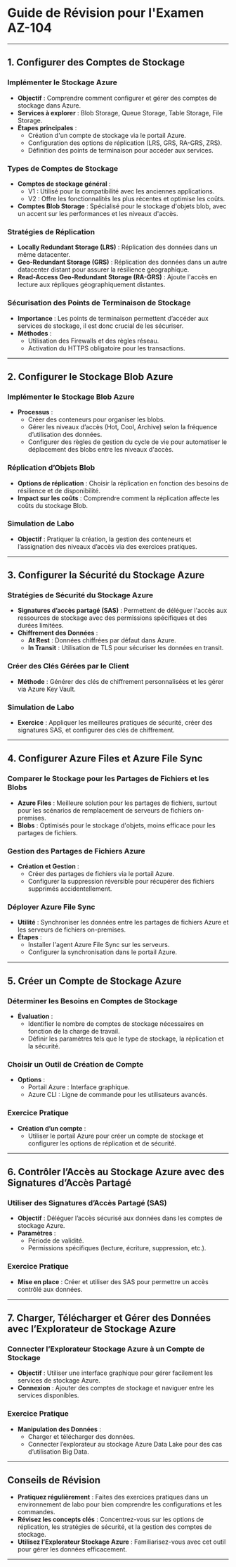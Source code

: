 
# Guide de Révision pour l'Examen AZ-104

---

## 1. Configurer des Comptes de Stockage

### Implémenter le Stockage Azure
- **Objectif** : Comprendre comment configurer et gérer des comptes de stockage dans Azure.
- **Services à explorer** : Blob Storage, Queue Storage, Table Storage, File Storage.
- **Étapes principales** :
  - Création d'un compte de stockage via le portail Azure.
  - Configuration des options de réplication (LRS, GRS, RA-GRS, ZRS).
  - Définition des points de terminaison pour accéder aux services.

### Types de Comptes de Stockage
- **Comptes de stockage général** :
  - V1 : Utilisé pour la compatibilité avec les anciennes applications.
  - V2 : Offre les fonctionnalités les plus récentes et optimise les coûts.
- **Comptes Blob Storage** : Spécialisé pour le stockage d'objets blob, avec un accent sur les performances et les niveaux d'accès.

### Stratégies de Réplication
- **Locally Redundant Storage (LRS)** : Réplication des données dans un même datacenter.
- **Geo-Redundant Storage (GRS)** : Réplication des données dans un autre datacenter distant pour assurer la résilience géographique.
- **Read-Access Geo-Redundant Storage (RA-GRS)** : Ajoute l'accès en lecture aux répliques géographiquement distantes.

### Sécurisation des Points de Terminaison de Stockage
- **Importance** : Les points de terminaison permettent d’accéder aux services de stockage, il est donc crucial de les sécuriser.
- **Méthodes** :
  - Utilisation des Firewalls et des règles réseau.
  - Activation du HTTPS obligatoire pour les transactions.

---

## 2. Configurer le Stockage Blob Azure

### Implémenter le Stockage Blob Azure
- **Processus** :
  - Créer des conteneurs pour organiser les blobs.
  - Gérer les niveaux d’accès (Hot, Cool, Archive) selon la fréquence d’utilisation des données.
  - Configurer des règles de gestion du cycle de vie pour automatiser le déplacement des blobs entre les niveaux d'accès.

### Réplication d’Objets Blob
- **Options de réplication** : Choisir la réplication en fonction des besoins de résilience et de disponibilité.
- **Impact sur les coûts** : Comprendre comment la réplication affecte les coûts du stockage Blob.

### Simulation de Labo
- **Objectif** : Pratiquer la création, la gestion des conteneurs et l’assignation des niveaux d’accès via des exercices pratiques.

---

## 3. Configurer la Sécurité du Stockage Azure

### Stratégies de Sécurité du Stockage Azure
- **Signatures d’accès partagé (SAS)** : Permettent de déléguer l'accès aux ressources de stockage avec des permissions spécifiques et des durées limitées.
- **Chiffrement des Données** :
  - **At Rest** : Données chiffrées par défaut dans Azure.
  - **In Transit** : Utilisation de TLS pour sécuriser les données en transit.

### Créer des Clés Gérées par le Client
- **Méthode** : Générer des clés de chiffrement personnalisées et les gérer via Azure Key Vault.

### Simulation de Labo
- **Exercice** : Appliquer les meilleures pratiques de sécurité, créer des signatures SAS, et configurer des clés de chiffrement.

---

## 4. Configurer Azure Files et Azure File Sync

### Comparer le Stockage pour les Partages de Fichiers et les Blobs
- **Azure Files** : Meilleure solution pour les partages de fichiers, surtout pour les scénarios de remplacement de serveurs de fichiers on-premises.
- **Blobs** : Optimisés pour le stockage d'objets, moins efficace pour les partages de fichiers.

### Gestion des Partages de Fichiers Azure
- **Création et Gestion** :
  - Créer des partages de fichiers via le portail Azure.
  - Configurer la suppression réversible pour récupérer des fichiers supprimés accidentellement.

### Déployer Azure File Sync
- **Utilité** : Synchroniser les données entre les partages de fichiers Azure et les serveurs de fichiers on-premises.
- **Étapes** :
  - Installer l'agent Azure File Sync sur les serveurs.
  - Configurer la synchronisation dans le portail Azure.

---

## 5. Créer un Compte de Stockage Azure

### Déterminer les Besoins en Comptes de Stockage
- **Évaluation** :
  - Identifier le nombre de comptes de stockage nécessaires en fonction de la charge de travail.
  - Définir les paramètres tels que le type de stockage, la réplication et la sécurité.

### Choisir un Outil de Création de Compte
- **Options** :
  - Portail Azure : Interface graphique.
  - Azure CLI : Ligne de commande pour les utilisateurs avancés.

### Exercice Pratique
- **Création d’un compte** :
  - Utiliser le portail Azure pour créer un compte de stockage et configurer les options de réplication et de sécurité.

---

## 6. Contrôler l’Accès au Stockage Azure avec des Signatures d’Accès Partagé

### Utiliser des Signatures d’Accès Partagé (SAS)
- **Objectif** : Déléguer l’accès sécurisé aux données dans les comptes de stockage Azure.
- **Paramètres** :
  - Période de validité.
  - Permissions spécifiques (lecture, écriture, suppression, etc.).

### Exercice Pratique
- **Mise en place** : Créer et utiliser des SAS pour permettre un accès contrôlé aux données.

---

## 7. Charger, Télécharger et Gérer des Données avec l’Explorateur de Stockage Azure

### Connecter l’Explorateur Stockage Azure à un Compte de Stockage
- **Objectif** : Utiliser une interface graphique pour gérer facilement les services de stockage Azure.
- **Connexion** : Ajouter des comptes de stockage et naviguer entre les services disponibles.

### Exercice Pratique
- **Manipulation des Données** :
  - Charger et télécharger des données.
  - Connecter l’explorateur au stockage Azure Data Lake pour des cas d’utilisation Big Data.

---

## Conseils de Révision
- **Pratiquez régulièrement** : Faites des exercices pratiques dans un environnement de labo pour bien comprendre les configurations et les commandes.
- **Révisez les concepts clés** : Concentrez-vous sur les options de réplication, les stratégies de sécurité, et la gestion des comptes de stockage.
- **Utilisez l’Explorateur Stockage Azure** : Familiarisez-vous avec cet outil pour gérer les données efficacement.

---
